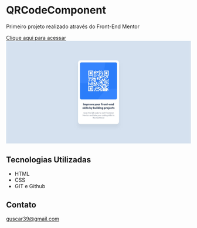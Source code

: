 # QRCodeComponent

Primeiro projeto realizado através do Front-End Mentor

[Clique aqui para acessar](https://gustavocaron.github.io/QRCodeComponent/)
![preview](./design/desktop-design.jpg)

## Tecnologias Utilizadas

- HTML
- CSS
- GIT e Github

## Contato
guscar39@gmail.com
